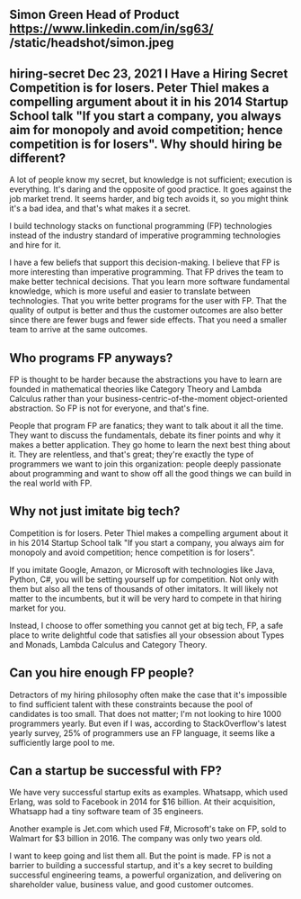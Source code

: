 Simon Green
Head of Product
https://www.linkedin.com/in/sg63/
/static/headshot/simon.jpeg
---
hiring-secret
Dec 23, 2021
I Have a Hiring Secret
Competition is for losers. Peter Thiel makes a compelling argument about it in his 2014 Startup School talk "If you start a company, you always aim for monopoly and avoid competition; hence competition is for losers". Why should hiring be different?
---
A lot of people know my secret, but knowledge is not sufficient; execution is everything. It's daring and the opposite of good practice. It goes against the job market trend. It seems harder, and big tech avoids it, so you might think it's a bad idea, and that's what makes it a secret.

I build technology stacks on functional programming (FP) technologies instead of the industry standard of imperative programming technologies and hire for it.

I have a few beliefs that support this decision-making. I believe that FP is more interesting than imperative programming. That FP drives the team to make better technical decisions. That you learn more software fundamental knowledge, which is more useful and easier to translate between technologies. That you write better programs for the user with FP. That the quality of output is better and thus the customer outcomes are also better since there are fewer bugs and fewer side effects. That you need a smaller team to arrive at the same outcomes.

## Who programs FP anyways?
FP is thought to be harder because the abstractions you have to learn are founded in mathematical theories like Category Theory and Lambda Calculus rather than your business-centric-of-the-moment object-oriented abstraction. So FP is not for everyone, and that's fine.

People that program FP are fanatics; they want to talk about it all the time. They want to discuss the fundamentals, debate its finer points and why it makes a better application. They go home to learn the next best thing about it. They are relentless, and that's great; they're exactly the type of programmers we want to join this organization: people deeply passionate about programming and want to show off all the good things we can build in the real world with FP.

## Why not just imitate big tech?
Competition is for losers. Peter Thiel makes a compelling argument about it in his 2014 Startup School talk "If you start a company, you always aim for monopoly and avoid competition; hence competition is for losers".

If you imitate Google, Amazon, or Microsoft with technologies like Java, Python, C#, you will be setting yourself up for competition. Not only with them but also all the tens of thousands of other imitators. It will likely not matter to the incumbents, but it will be very hard to compete in that hiring market for you.

Instead, I choose to offer something you cannot get at big tech, FP, a safe place to write delightful code that satisfies all your obsession about Types and Monads, Lambda Calculus and Category Theory.

## Can you hire enough FP people?
Detractors of my hiring philosophy often make the case that it's impossible to find sufficient talent with these constraints because the pool of candidates is too small. That does not matter; I'm not looking to hire 1000 programmers yearly. But even if I was, according to StackOverflow's latest yearly survey, 25% of programmers use an FP language, it seems like a sufficiently large pool to me.

## Can a startup be successful with FP?
We have very successful startup exits as examples. Whatsapp, which used Erlang, was sold to Facebook in 2014 for $16 billion. At their acquisition, Whatsapp had a tiny software team of 35 engineers.

Another example is Jet.com which used F#, Microsoft's take on FP, sold to Walmart for $3 billion in 2016. The company was only two years old.

I want to keep going and list them all. But the point is made. FP is not a barrier to building a successful startup, and it's a key secret to building successful engineering teams, a powerful organization, and delivering on shareholder value, business value, and good customer outcomes.
